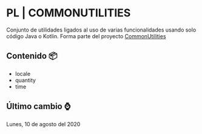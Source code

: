 # PL | COMMONUTILITIES

Conjunto de utilidades ligados al uso de varias funcionalidades usando solo código Java o Kotlin. Forma parte del proyecto [CommonUtilities](https://github.com/vanskarner/CommonUtilities/blob/master/README.md)

## Contenido :package:

* locale
* quantity
* time

## Último cambio :watch:
Lunes, 10 de agosto del 2020
